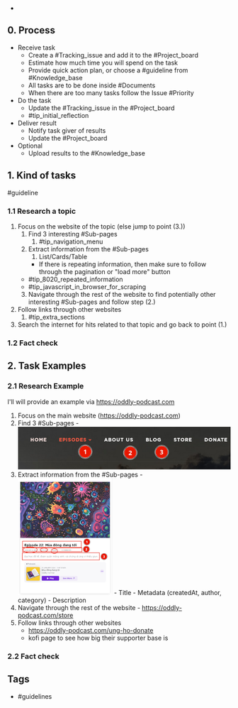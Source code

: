 - 
## 0. Process
- Receive task
	- Create a #Tracking_issue and add it to the  #Project_board
	- Estimate how much time you will spend on the task
	- Provide quick action plan, or choose a #guideline from #Knowledge_base
	- All tasks are to be done inside #Documents
	- When there are too many tasks follow the Issue #Priority
- Do the task
	- Update the #Tracking_issue in the #Project_board 
	- #tip_initial_reflection
- Deliver result
	- Notify task giver of results
	- Update the #Project_board 
- Optional
	- Upload results to the #Knowledge_base


## 1. Kind of tasks
#guideline 
### 1.1 Research a topic
1. Focus on the website of the topic (else jump to point (3.))
   1. Find 3 interesting #Sub-pages
      1. #tip_navigation_menu
   2. Extract information from the #Sub-pages
      1. List/Cards/Table
       - If there is repeating information, then make sure to follow through the pagination or "load more" button
     - #tip_8020_repeated_information
     - #tip_javascript_in_browser_for_scraping
   3. Navigate through the rest of the website to find potentially other interesting #Sub-pages and follow step (2.)
2. Follow links through other websites
   1. #tip_extra_sections
3. Search the internet for hits related to that topic and go back to point (1.)

### 1.2 Fact check

## 2. Task Examples
### 2.1 Research Example
I'll will provide an example via https://oddly-podcast.com

1. Focus on the main website (https://oddly-podcast.com)
  1. Find 3 #Sub-pages
    - ![image.png](../assets/image_1709025409351_0.png)
  2. Extract information from the #Sub-pages 
    - ![image.png](../assets/image_1709025896752_0.png)
    - Title
    - Metadata (createdAt, author, category)
    - Description
  3. Navigate through the rest of the website
    - https://oddly-podcast.com/store
2. Follow links through other websites
   - https://oddly-podcast.com/ung-ho-donate
   - kofi page to see how big their supporter base is

### 2.2 Fact check



## Tags
- #guidelines
